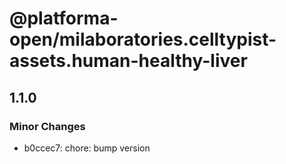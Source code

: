 # @platforma-open/milaboratories.celltypist-assets.human-healthy-liver

## 1.1.0

### Minor Changes

- b0ccec7: chore: bump version
